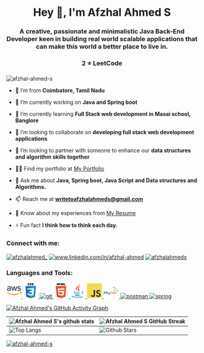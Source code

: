 <h1 align="center">Hey 👋, I'm Afzhal Ahmed S</h1>
<h3 align="center">A creative, passionate and minimalistic Java Back-End Developer keen in building real world scalable applications that can make this world a better place to live in.</h3>
<h3 align="center">2 ⭐️ LeetCode</h3>

<p align="left"> <img src="https://komarev.com/ghpvc/?username=afzhal-ahmed-s&label=Profile%20views&color=0e75b6&style=flat" alt="afzhal-ahmed-s" /> </p>

- 🔭 I’m from **Coimbatore, Tamil Nadu**

- 🔭 I’m currently working on **Java and Spring boot**

- 🌱 I’m currently learning **Full Stack web development in Masai school, Banglore**

- 👯 I’m looking to collaborate on **developing full stack web development applications**

- 🤝 I’m looking to partner with someone to enhance our **data structures and algorithm skills together**

- 👨‍💻 Find my portfolio at <a href="https://afzhal-ahmed-s.github.io" target="blank">My Portfolio</a>

- 💬 Ask me about **Java, Spring boot, Java Script and Data structures and Algorithms.**

- 📫 Reach me at **writetoafzhalahmeds@gmail.com**

- 📄 Know about my experiences from <a href="https://drive.google.com/file/d/1kenVWj3VuGcZ9-iWmy23zgT61H_9YN8H/view?usp=sharing" target="blank">My Resume</a>

- ⚡ Fun fact **I think how to think each day.**

<h3 align="left">Connect with me:</h3>
<p align="left">
<a href="https://twitter.com/afzhalahmed_" target="blank"><img align="center" src="https://raw.githubusercontent.com/rahuldkjain/github-profile-readme-generator/master/src/images/icons/Social/twitter.svg" alt="afzhalahmed_" height="30" width="40" /></a>
<a href="https://www.linkedin.com/in/afzhal-ahmed/" target="blank"><img align="center" src="https://raw.githubusercontent.com/rahuldkjain/github-profile-readme-generator/master/src/images/icons/Social/linked-in-alt.svg" alt="www.linkedin.com/in/afzhal-ahmed" height="30" width="40" /></a>
<a href="https://www.leetcode.com/afzhalahmeds" target="blank"><img align="center" src="https://raw.githubusercontent.com/rahuldkjain/github-profile-readme-generator/master/src/images/icons/Social/leet-code.svg" alt="afzhalahmeds" height="30" width="40" /></a>
</p>

<h3 align="left">Languages and Tools:</h3>
<p align="left"> <a href="https://aws.amazon.com" target="_blank" rel="noreferrer"> <img src="https://raw.githubusercontent.com/devicons/devicon/master/icons/amazonwebservices/amazonwebservices-original-wordmark.svg" alt="aws" width="40" height="40"/> </a> <a href="https://www.w3schools.com/css/" target="_blank" rel="noreferrer"> <img src="https://raw.githubusercontent.com/devicons/devicon/master/icons/css3/css3-original-wordmark.svg" alt="css3" width="40" height="40"/> </a> <a href="https://git-scm.com/" target="_blank" rel="noreferrer"> <img src="https://www.vectorlogo.zone/logos/git-scm/git-scm-icon.svg" alt="git" width="40" height="40"/> </a> <a href="https://www.w3.org/html/" target="_blank" rel="noreferrer"> <img src="https://raw.githubusercontent.com/devicons/devicon/master/icons/html5/html5-original-wordmark.svg" alt="html5" width="40" height="40"/> </a> <a href="https://www.java.com" target="_blank" rel="noreferrer"> <img src="https://raw.githubusercontent.com/devicons/devicon/master/icons/java/java-original.svg" alt="java" width="40" height="40"/> </a> <a href="https://developer.mozilla.org/en-US/docs/Web/JavaScript" target="_blank" rel="noreferrer"> <img src="https://raw.githubusercontent.com/devicons/devicon/master/icons/javascript/javascript-original.svg" alt="javascript" width="40" height="40"/> </a> <a href="https://www.mysql.com/" target="_blank" rel="noreferrer"> <img src="https://raw.githubusercontent.com/devicons/devicon/master/icons/mysql/mysql-original-wordmark.svg" alt="mysql" width="40" height="40"/> </a> <a href="https://postman.com" target="_blank" rel="noreferrer"> <img src="https://www.vectorlogo.zone/logos/getpostman/getpostman-icon.svg" alt="postman" width="40" height="40"/> </a> <a href="https://spring.io/" target="_blank" rel="noreferrer"> <img src="https://www.vectorlogo.zone/logos/springio/springio-icon.svg" alt="spring" width="40" height="40"/> </a> </p>




[![Afzhal Ahmed's GitHub Activity Graph](https://activity-graph.herokuapp.com/graph?username=afzhal-ahmed-s&theme=tokyonight)](https://git.io/praveenscience)

| ![Afzhal Ahmed S's github stats](https://github-readme-stats.vercel.app/api?username=afzhal-ahmed-s&show_icons=true&theme=tokyonight) | ![Afzhal Ahmed S GitHub Streak](https://github-readme-streak-stats.herokuapp.com/?user=afzhal-ahmed-s&theme=tokyonight) |
| --- | --- |
| ![Top Langs](https://github-readme-stats.vercel.app/api/top-langs/?username=afzhal-ahmed-s&theme=tokyonight) | ![Github Stars](https://github-readme-stats.vercel.app/api?username=afzhal-ahmed-s&show_icons=true&locale=en&count_private=true&hide_rank=true&custom_title=My%20GitHub%20Stats&disable_animations=true&theme=tokyonight) |




<p align="left"> <a href="https://github.com/ryo-ma/github-profile-trophy"><img src="https://github-profile-trophy.vercel.app/?username=afzhal-ahmed-s" alt="afzhal-ahmed-s" /></a> </p> 







  






